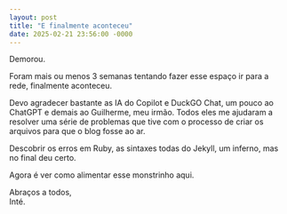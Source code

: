 ```yaml
---
layout: post
title: "E finalmente aconteceu"
date: 2025-02-21 23:56:00 -0000
---
```


Demorou.
  
Foram mais ou menos 3 semanas tentando fazer esse espaço ir para a rede, finalmente aconteceu.

Devo agradecer bastante as IA do Copilot e DuckGO Chat, um pouco ao ChatGPT e demais ao Guilherme, meu irmão. Todos eles me ajudaram a resolver uma série de problemas que tive com o processo de criar os arquivos para que o blog fosse ao ar.

Descobrir os erros em Ruby, as sintaxes todas do Jekyll, um inferno, mas no final deu certo.

Agora é ver como alimentar esse monstrinho aqui.

Abraços a todos,   
Inté.
